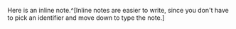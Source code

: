 Here is an inline note.^[Inline notes are easier to write, since
you don't have to pick an identifier and move down to type the
note.]